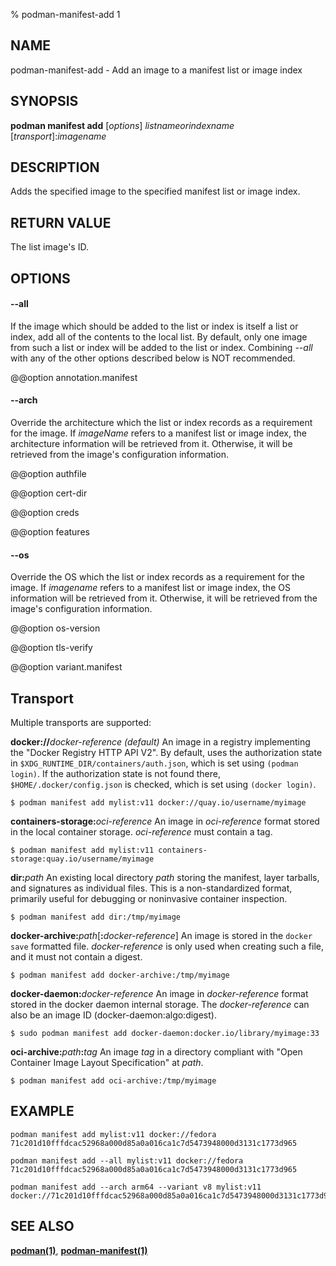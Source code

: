 % podman-manifest-add 1

## NAME

podman\-manifest\-add - Add an image to a manifest list or image index

## SYNOPSIS

**podman manifest add** [*options*] _listnameorindexname_ [*transport*]:_imagename_

## DESCRIPTION

Adds the specified image to the specified manifest list or image index.

## RETURN VALUE

The list image's ID.

## OPTIONS

#### **--all**

If the image which should be added to the list or index is itself a list or
index, add all of the contents to the local list. By default, only one image
from such a list or index will be added to the list or index. Combining
_--all_ with any of the other options described below is NOT recommended.

@@option annotation.manifest

#### **--arch**

Override the architecture which the list or index records as a requirement for
the image. If _imageName_ refers to a manifest list or image index, the
architecture information will be retrieved from it. Otherwise, it will be
retrieved from the image's configuration information.

@@option authfile

@@option cert-dir

@@option creds

@@option features

#### **--os**

Override the OS which the list or index records as a requirement for the image.
If _imagename_ refers to a manifest list or image index, the OS information
will be retrieved from it. Otherwise, it will be retrieved from the image's
configuration information.

@@option os-version

@@option tls-verify

@@option variant.manifest

## Transport

Multiple transports are supported:

**docker://**_docker-reference_ _(default)_
An image in a registry implementing the "Docker Registry HTTP API V2". By default, uses the authorization state in `$XDG_RUNTIME_DIR/containers/auth.json`, which is set using `(podman login)`. If the authorization state is not found there, `$HOME/.docker/config.json` is checked, which is set using `(docker login)`.

    $ podman manifest add mylist:v11 docker://quay.io/username/myimage

**containers-storage:**_oci-reference_
An image in _oci-reference_ format stored in the local container storage. _oci-reference_ must contain a tag.

    $ podman manifest add mylist:v11 containers-storage:quay.io/username/myimage

**dir:**_path_
An existing local directory _path_ storing the manifest, layer tarballs, and signatures as individual files. This
is a non-standardized format, primarily useful for debugging or noninvasive container inspection.

    $ podman manifest add dir:/tmp/myimage

**docker-archive:**_path_[**:**_docker-reference_]
An image is stored in the `docker save` formatted file. _docker-reference_ is only used when creating such a
file, and it must not contain a digest.

    $ podman manifest add docker-archive:/tmp/myimage

**docker-daemon:**_docker-reference_
An image in _docker-reference_ format stored in the docker daemon internal storage. The _docker-reference_ can also be an image ID (docker-daemon:algo:digest).

    $ sudo podman manifest add docker-daemon:docker.io/library/myimage:33

**oci-archive:**_path_**:**_tag_
An image _tag_ in a directory compliant with "Open Container Image Layout Specification" at _path_.

    $ podman manifest add oci-archive:/tmp/myimage

## EXAMPLE

```
podman manifest add mylist:v11 docker://fedora
71c201d10fffdcac52968a000d85a0a016ca1c7d5473948000d3131c1773d965
```

```
podman manifest add --all mylist:v11 docker://fedora
71c201d10fffdcac52968a000d85a0a016ca1c7d5473948000d3131c1773d965
```

```
podman manifest add --arch arm64 --variant v8 mylist:v11 docker://71c201d10fffdcac52968a000d85a0a016ca1c7d5473948000d3131c1773d965
```

## SEE ALSO

**[podman(1)](podman.md)**, **[podman-manifest(1)](podman-manifest/podman-manifest.md)**
